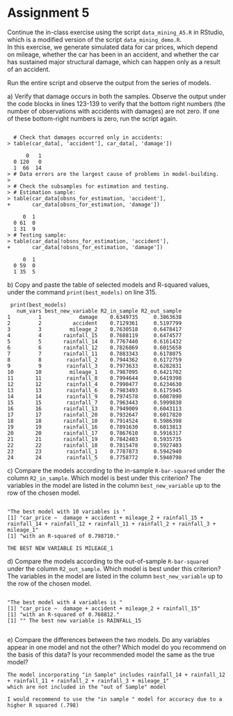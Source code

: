 
# Assignment 5


Continue the in-class exercise using the script 
```data_mining_A5.R``` in RStudio, 
which is a modified version of the script 
```data_mining_demo.R```.  
In this exercise, we generate simulated data for car prices, 
which depend on mileage, 
whether the car has been in an accident, 
and whether the car has sustained major structural damage, 
which can happen only as a result of an accident. 



Run the entire script and observe the output from the 
series of models.


		
a) Verify that damage occurs in both the samples. 
	Observe the output under the code blocks in lines 123-139
	to verify that the bottom right numbers 
	(the number of observations with accidents with damages) are not zero.
	If one of these bottom-right numbers is zero, run the script again. 
	
```

  # Check that damages occurred only in accidents:
> table(car_data[, 'accident'], car_data[, 'damage'])
   
      0   1
  0 120   0
  1  66  14
> # Data errors are the largest cause of problems in model-building.
> 
> # Check the subsamples for estimation and testing.
> # Estimation sample:
> table(car_data[obsns_for_estimation, 'accident'],
+       car_data[obsns_for_estimation, 'damage'])
   
     0  1
  0 61  0
  1 31  9
> # Testing sample:
> table(car_data[!obsns_for_estimation, 'accident'],
+       car_data[!obsns_for_estimation, 'damage'])
   
     0  1
  0 59  0
  1 35  5
```

		
b) Copy and paste the table of selected models and R-squared values, 
	under the command ```print(best_models)``` on line 315. 
	
```
 print(best_models)
   num_vars best_new_variable R2_in_sample R2_out_sample
1         1            damage    0.6349735     0.3863638
2         2          accident    0.7129361     0.5197799
3         3         mileage_2    0.7630518     0.6478417
4         4       rainfall_15    0.7688119     0.6474577
5         5       rainfall_14    0.7767440     0.6161432
6         6       rainfall_12    0.7826869     0.6015658
7         7       rainfall_11    0.7883343     0.6178075
8         8        rainfall_2    0.7944362     0.6172759
9         9        rainfall_3    0.7973633     0.6282831
10       10         mileage_1    0.7987095     0.6421702
11       11        rainfall_8    0.7994644     0.6419398
12       12        rainfall_4    0.7990477     0.6234630
13       13        rainfall_6    0.7983493     0.6175945
14       14        rainfall_9    0.7974578     0.6087890
15       15        rainfall_7    0.7963443     0.5999830
16       16       rainfall_13    0.7949009     0.6043113
17       17       rainfall_20    0.7932647     0.6017820
18       18       rainfall_10    0.7914524     0.5986398
19       19       rainfall_16    0.7891630     0.6013813
20       20       rainfall_17    0.7867610     0.5916317
21       21       rainfall_19    0.7842403     0.5935735
22       22       rainfall_18    0.7815478     0.5927403
23       23        rainfall_1    0.7787873     0.5942940
24       24        rainfall_5    0.7758772     0.5940798

```

		
c) Compare the models according to the in-sample ```R-bar-squared``` 
		under the column ```R2_in_sample```. 
		Which model is best under this criterion? 
		The variables in the model are listed in the column ```best_new_variable```
		up to the row of the chosen model. 

```

"The best model with 10 variables is "
[1] "car_price ~  damage + accident + mileage_2 + rainfall_15 + rainfall_14 + rainfall_12 + rainfall_11 + rainfall_2 + rainfall_3 + mileage_1"
[1] "with an R-squared of 0.798710."

THE BEST NEW VARIABLE IS MILEAGE_1

```
		
d) Compare the models according to the out-of-sample ```R-bar-squared``` 
		under the column ```R2_out_sample```. 
		Which model is best under this criterion? 
		The variables in the model are listed in the column ```best_new_variable```
		up to the row of the chosen model. 

```

"The best model with 4 variables is "
[1] "car_price ~  damage + accident + mileage_2 + rainfall_15"
[1] "with an R-squared of 0.768812."
[1] "" The best new variable is RAINFALL_15


```
		
e) Compare the differences between the two models.
		Do any variables appear in one model and not the other?
		Which model do you recommend on the basis of this data? 
		Is your recommended model the same as the true model? 



```
The model incorporating "in Sample" includes rainfall_14 + rainfall_12 + rainfall_11 + rainfall_2 + rainfall_3 + mileage_1"
which are not included in the "out of Sample" model

I would recommend to use the "in sample " model for accuracy due to a higher R squared (.798)


```
